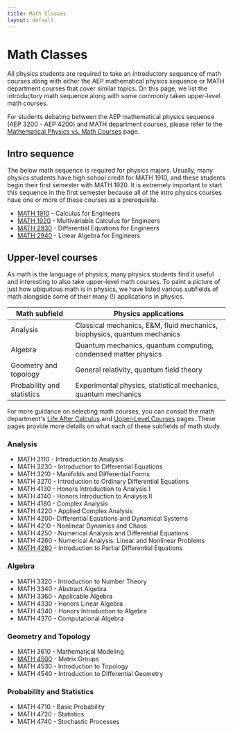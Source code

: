 ```yaml
---
title: Math Classes
layout: default
---
```

<link rel="stylesheet" href="/main.css">

# Math Classes

All physics students are required to take an introductory sequence of math courses along with either the AEP mathematical physics sequence or MATH department courses that cover similar topics. On this page, we list the introductory math sequence along with some commonly taken upper-level math courses.

For students debating between the AEP mathematical physics sequence (AEP 3200 - AEP 4200) and MATH department courses, please refer to the [Mathematical Physics vs. Math Courses](/questions/FAQ/math_phys_vs_math.html) page.

## Intro sequence

The below math sequence is required for physics majors. Usually, many physics students have high school credit for MATH 1910, and these students begin their first semester with MATH 1920. It is extremely important to start this sequence in the first semester because all of the intro physics courses have one or more of these courses as a prerequisite. 

- [MATH 1910](/classes/math/MATH1910.html) - Calculus for Engineers
- [MATH 1920](/classes/math/MATH1920.html) - Multivariable Calculus for Engineers
- [MATH 2930](/classes/math/MATH2930.html) - Differential Equations for Engineers
- [MATH 2940](/classes/math/MATH2940.html) - Linear Algebra for Engineers

## Upper-level courses

As math is the language of physics, many physics students find it useful and interesting to also take upper-level math courses. To paint a picture of just how ubiquitous math is in physics, we have listed various subfields of math alongside some of their many (!) applications in physics.

| Math subfield                            | Physics applications                     |
| ------------------------------ | ----------------------------------------- |
| Analysis | Classical mechanics, E&M, fluid mechanics, biophysics, quantum mechanics |
| Algebra | Quantum mechanics, quantum computing, condensed matter physics |
| Geometry and topology | General relativity, quantum field theory |
| Probability and statistics | Experimental physics, statistical mechanics, quantum mechanics |

For more guidance on selecting math courses, you can consult the math department's [Life After Calculus](https://math.cornell.edu/life-after-calculus) and [Upper-Level Courses](https://math.cornell.edu/upper-level-courses) pages. These pages provide more details on what each of these subfields of math study.

### Analysis 

- MATH 3110 - Introduction to Analysis
- MATH 3230 - Introduction to Differential Equations
- MATH 3210 - Manifolds and Differential Forms
- MATH 3270 - Introduction to Ordinary Differential Equations
- MATH 4130 - Honors Introduction to Analysis I
- MATH 4140 - Honors Introduction to Analysis II
- MATH 4180 - Complex Analysis
- MATH 4220 - Applied Complex Analysis
- MATH 4200- Differential Equations and Dynamical Systems
- MATH 4210 - Nonlinear Dynamics and Chaos
- MATH 4250 - Numerical Analysis and Differential Equations
- MATH 4260 - Numerical Analysis: Linear and Nonlinear Problems
- [MATH 4280](/classes/math/MATH4280.html) - Introduction to Partial Differential Equations

### Algebra

- MATH 3320 - Introduction to Number Theory
- MATH 3340 - Abstract Algebra
- MATH 3360 - Applicable Algebra
- MATH 4330 - Honors Linear Algebra
- MATH 4340 - Honors Introduction to Algebra
- MATH 4370 - Computational Algebra

### Geometry and Topology

- MATH 3610 - Mathematical Modeling
- [MATH 4500](/classes/math/MATH4500.html) - Matrix Groups
- MATH 4530 - Introduction to Topology
- MATH 4540 - Introduction to Differential Geometry

### Probability and Statistics

- MATH 4710 - Basic Probability
- MATH 4720 - Statistics
- MATH 4740 - Stochastic Processes
